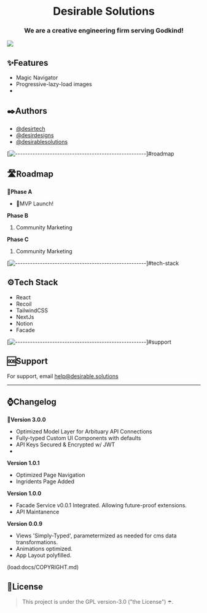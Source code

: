 <!-- ⚠️ This README has been generated from the file(s) "DOCUMENTATION.md" ⚠️--><h1 align="center">Desirable Solutions</h1>
<h3 align="center">We are a creative engineering firm serving Godkind!</h3>



<img src="./docs/logo.png" />


<h2>✨Features</h2>


* Magic Navigator 
* Progressive-lazy-load images
* 
<h2>✒️Authors</h2>

- [@desirtech](https://www.github.com/octokatherine)
- [@desirdesigns](https://www.github.com/octokatherine)
- [@desirablesolutions](https://www.github.com/octokatherine)



[![-----------------------------------------------------](https://raw.githubusercontent.com/andreasbm/readme/master/assets/lines/dark.png)]#roadmap

## 🛣️Roadmap


📍**Phase A**  
* 🎉MVP Launch!


**Phase B**
1. Community Marketing 


**Phase C**
1. Community Marketing 


[![-----------------------------------------------------](https://raw.githubusercontent.com/andreasbm/readme/master/assets/lines/dark.png)]#tech-stack

## ⚙️Tech Stack

* React
* Recoil
* TailwindCSS
* NextJs
* Notion
* Facade 
  


[![-----------------------------------------------------](https://raw.githubusercontent.com/andreasbm/readme/master/assets/lines/dark.png)]#support

## 🆘Support

For support, email help@desirable.solutions

---

<h2>⌚Changelog</h2>

**🎉Version 3.0.0**
* Optimized Model Layer for Arbituary API Connections
* Fully-typed Custom UI Components with defaults
* API Keys Secured & Encrypted w/ JWT 
* 

**Version 1.0.1**
* Optimized Page Navigation
* Ingridents Page Added


**Version 1.0.0**
* Facade Service v0.0.1 Integrated. Allowing future-proof extensions.
* API Maintanence 


**Version 0.0.9**
* Views 'Simply-Typed', parametermized as needed for cms data transformations. 
* Animations optimized. 
* App Layout polyfilled. 

(load:docs/COPYRIGHT.md)
<h2>📜License</h2>

> This project is under the GPL version-3.0 ("the License") ☂️. 


